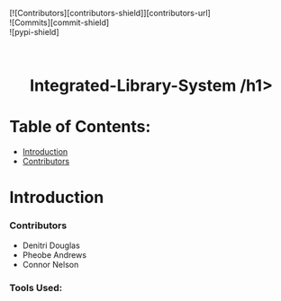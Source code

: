 <!-- PROJECT SHIELDS -->  
[![Contributors][contributors-shield]][contributors-url]  
![Commits][commit-shield]  
![pypi-shield]  

<br />  
<div align="center">  
    <h1 align="center">Integrated-Library-System /h1>  
</div>  
  
  
<!-- TABLE OF CONTENTS -->  
  
# Table of Contents:  
- [Introduction](#introduction)  
- [Contributors](#contributors)

  
# Introduction  

### Contributors  
- Denitri Douglas
- Pheobe Andrews
- Connor Nelson

### Tools Used:
